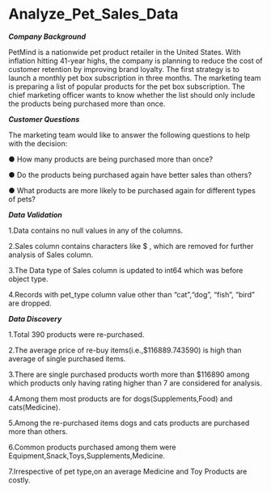 # Analyze_Pet_Sales_Data

_**Company Background**_

PetMind is a nationwide pet product retailer in the United States. With inflation hitting 41-year highs, the company is planning to reduce the cost of customer retention by improving brand loyalty. The first strategy is to launch a monthly pet box subscription in three months. The marketing team is preparing a list of popular products for the pet box subscription. The chief marketing officer wants to know whether the list should only include the products being purchased more than once.

_**Customer Questions**_

The marketing team would like to answer the following questions to help with the decision:

● How many products are being purchased more than once?

● Do the products being purchased again have better sales than others?

● What products are more likely to be purchased again for different types of pets?

_**Data Validation**_

1.Data contains no null values in any of the columns.

2.Sales column contains characters like $ , which are removed for further analysis of Sales column.

3.The Data type of Sales column is updated to int64 which was before object type.

4.Records with pet_type column value other than “cat”,“dog”, “fish”, “bird” are dropped.

_**Data Discovery**_

1.Total 390 products were re-purchased.

2.The average price of re-buy items(i.e.,$116889.743590) is high than average of single purchased items.

3.There are single purchased products worth more than $116890 among which products only having rating higher than 7 are considered for analysis.

4.Among them most products are for dogs(Supplements,Food) and cats(Medicine).

5.Among the re-purchased items dogs and cats products are purchased more than others.

6.Common products purchased among them were Equipment,Snack,Toys,Supplements,Medicine.

7.Irrespective of pet type,on an average Medicine and Toy Products are costly.


